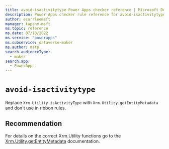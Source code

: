 ```yaml
---
title: avoid-isactivitytype Power Apps checker reference | Microsoft Docs
description: Power Apps checker rule reference for avoid-isactivitytype.
author: ecarrleemsft
manager: tapanm-msft
ms.topic: reference
ms.date: 07/18/2022
ms.service: "powerapps"
ms.subservice: dataverse-maker
ms.author: matp
search.audienceType: 
  - maker
search.app: 
  - PowerApps
---
```

# `avoid-isactivitytype`

Replace `Xrm.Utility.isActivityType` with `Xrm.Utility.getEntityMetadata` and don't use in ribbon rules.

## Recommendation

For details on the correct Xrm.Utility functions go to the [Xrm.Utility.getEntityMetadata](/powerapps/developer/model-driven-apps/clientapi/reference/xrm-utility/getentitymetadata) documentation. 